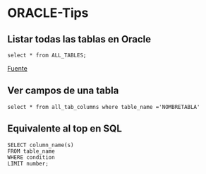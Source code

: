 # ORACLE-Tips

## Listar todas las tablas en Oracle
```[SQL]
select * from ALL_TABLES;
```
[Fuente](http://systemadmin.es/2009/10/listar-totas-las-tablas-en-oracle "Fuente")

## Ver campos de una tabla
```[SQL]
select * from all_tab_columns where table_name ='NOMBRETABLA'
```
## Equivalente al top en SQL
```[SQL]
SELECT column_name(s)
FROM table_name
WHERE condition
LIMIT number;
```
